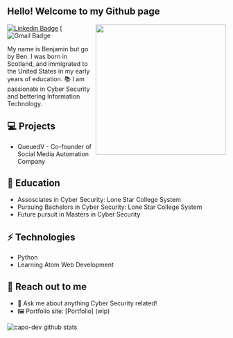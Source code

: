 <h2> Hello! Welcome to my Github page </h2>

<img align='right' src='http://www.jenyalestina.com/blog/wp-content/uploads/2019/05/web-development-1024x582.jpg' width='300"'>

[![Linkedin Badge](https://img.shields.io/badge/-Likedin-blue?style=flat-square&logo=Linkedin&logoColor=white)](https://www.linkedin.com/) 
[![Gmail Badge](https://img.shields.io/badge/-Gmail-Red?style=flat-square&logo=Gmail&logoColor=white)

My name is Benjamin but go by Ben. I was born in Scotland, and immigrated to the United States in my early years of education. 󠁧󠁢󠁳📚  I am passionate in Cyber Security and bettering Information Technology.

## 💻 Projects
* QueuedV - Co-founder of Social Media Automation Company

## 📖 Education
- Assosciates in Cyber Security: Lone Star College System
- Pursuing Bachelors in Cyber Security: Lone Star College System
- Future pursuit in Masters in Cyber Security

## ⚡ Technologies 
- Python
- Learning Atom Web Development

## 👋 Reach out to me 
- 💬 Ask me about anything Cyber Security related!
- 🖼️ Portfolio site: [Portfolio] (wip)

![capo-dev github stats](https://github-readme-stats.vercel.app/api?username=capo-dev&hide=["issues"]&show_icons=true)
